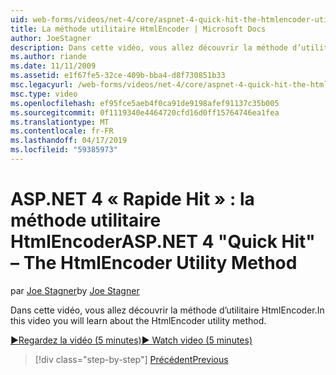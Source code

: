 ```yaml
---
uid: web-forms/videos/net-4/core/aspnet-4-quick-hit-the-htmlencoder-utility-method
title: La méthode utilitaire HtmlEncoder | Microsoft Docs
author: JoeStagner
description: Dans cette vidéo, vous allez découvrir la méthode d’utilitaire HtmlEncoder.
ms.author: riande
ms.date: 11/11/2009
ms.assetid: e1f67fe5-32ce-409b-bba4-d8f730851b33
msc.legacyurl: /web-forms/videos/net-4/core/aspnet-4-quick-hit-the-htmlencoder-utility-method
msc.type: video
ms.openlocfilehash: ef95fce5aeb4f0ca91de9198afef91137c35b005
ms.sourcegitcommit: 0f1119340e4464720cfd16d0ff15764746ea1fea
ms.translationtype: MT
ms.contentlocale: fr-FR
ms.lasthandoff: 04/17/2019
ms.locfileid: "59385973"
---
```

# <a name="aspnet-4-quick-hit--the-htmlencoder-utility-method"></a><span data-ttu-id="bf70e-103">ASP.NET 4 « Rapide Hit » : la méthode utilitaire HtmlEncoder</span><span class="sxs-lookup"><span data-stu-id="bf70e-103">ASP.NET 4 "Quick Hit" – The HtmlEncoder Utility Method</span></span>

<span data-ttu-id="bf70e-104">par [Joe Stagner](https://github.com/JoeStagner)</span><span class="sxs-lookup"><span data-stu-id="bf70e-104">by [Joe Stagner](https://github.com/JoeStagner)</span></span>

<span data-ttu-id="bf70e-105">Dans cette vidéo, vous allez découvrir la méthode d’utilitaire HtmlEncoder.</span><span class="sxs-lookup"><span data-stu-id="bf70e-105">In this video you will learn about the HtmlEncoder utility method.</span></span>

[<span data-ttu-id="bf70e-106">&#9654;Regardez la vidéo (5 minutes)</span><span class="sxs-lookup"><span data-stu-id="bf70e-106">&#9654; Watch video (5 minutes)</span></span>](https://channel9.msdn.com/Blogs/ASP-NET-Site-Videos/aspnet-4-quick-hit-the-htmlencoder-utility-method)

> [!div class="step-by-step"]
> [<span data-ttu-id="bf70e-107">Précédent</span><span class="sxs-lookup"><span data-stu-id="bf70e-107">Previous</span></span>](aspnet-4-quick-hit-predictable-client-ids.md)
